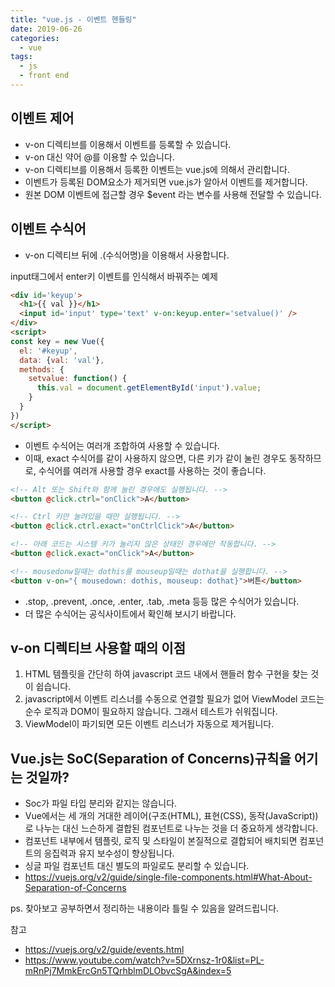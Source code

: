 ```yaml
---
title: "vue.js - 이벤트 헨들링"
date: 2019-06-26
categories:
  - vue
tags:
  - js
  - front end
---
```


## 이벤트 제어

- v-on 디렉티브를 이용해서 이벤트를 등록할 수 있습니다.
- v-on 대신 약어 @를 이용할 수 있습니다.
- v-on 디렉티브를 이용해서 등록한 이벤트는 vue.js에 의해서 관리합니다.
- 이벤트가 등록된 DOM요소가 제거되면 vue.js가 알아서 이벤트를 제거합니다.
- 원본 DOM 이벤트에 접근할 경우 $event 라는 변수를 사용해 전달할 수 있습니다.

## 이벤트 수식어

- v-on 디렉티브 뒤에 .(수식어명)을 이용해서 사용합니다.

input태그에서 enter키 이벤트를 인식해서 바꿔주는 예제

```html
<div id='keyup'>
  <h1>{{ val }}</h1>
  <input id='input' type='text' v-on:keyup.enter='setvalue()' />
</div>
<script>
const key = new Vue({
  el: '#keyup',
  data: {val: 'val'},
  methods: {
    setvalue: function() {
      this.val = document.getElementById('input').value;
    }
  }
})
</script>
```

- 이벤트 수식어는 여러개 조합하여 사용할 수 있습니다.
- 이때, exact 수식어를 같이 사용하지 않으면, 다른 키가 같이 눌린 경우도 동작하므로, 수식어를 여러개 사용할 경우 exact를 사용하는 것이 좋습니다.

```html
<!-- Alt 또는 Shift와 함께 눌린 경우에도 실행됩니다. -->
<button @click.ctrl="onClick">A</button>

<!-- Ctrl 키만 눌려있을 때만 실행됩니다. -->
<button @click.ctrl.exact="onCtrlClick">A</button>

<!-- 아래 코드는 시스템 키가 눌리지 않은 상태인 경우에만 작동합니다. -->
<button @click.exact="onClick">A</button>

<!-- mousedonw일때는 dothis를 mouseup일때는 dothat을 실행합니다. -->
<button v-on="{ mousedown: dothis, mouseup: dothat}">버튼</button>
```

- .stop, .prevent, .once, .enter, .tab, .meta 등등 많은 수식어가 있습니다.
- 더 많은 수식어는 공식사이트에서 확인해 보시기 바랍니다.

## v-on 디렉티브 사용할 때의 이점

1. HTML 템플릿을 간단히 하여 javascript 코드 내에서 핸들러 함수 구현을 찾는 것이 쉽습니다.
2. javascript에서 이벤트 리스너를 수동으로 연결할 필요가 없어 ViewModel 코드는 순수 로직과 DOM이 필요하지 않습니다. 그래서 테스트가 쉬워집니다.
3. ViewModel이 파기되면 모든 이벤트 리스너가 자동으로 제거됩니다.

## Vue.js는 SoC(Separation of Concerns)규칙을 어기는 것일까?

- Soc가 파일 타입 분리와 같지는 않습니다.
- Vue에서는 세 개의 거대한 레이어(구조(HTML), 표현(CSS), 동작(JavaScript))로 나누는 대신 느슨하게 결합된 컴포넌트로 나누는 것을 더 중요하게 생각합니다.
- 컴포넌트 내부에서 템플릿, 로직 및 스타일이 본질적으로 결합되어 배치되면 컴포넌트의 응집력과 유지 보수성이 향상됩니다.
- 싱글 파일 컴포넌트 대신 별도의 파일로도 분리할 수 있습니다.
- <https://vuejs.org/v2/guide/single-file-components.html#What-About-Separation-of-Concerns>

ps. 찾아보고 공부하면서 정리하는 내용이라 틀릴 수 있음을 알려드립니다.

참고

- <https://vuejs.org/v2/guide/events.html>
- <https://www.youtube.com/watch?v=5DXrnsz-1r0&list=PL-mRnPj7MmkErcGn5TQrhblmDLObvcSgA&index=5>
